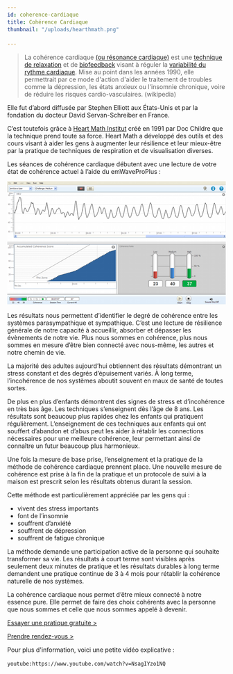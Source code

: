 ```yaml
---
id: coherence-cardiaque
title: Cohérence Cardiaque
thumbnail: "/uploads/hearthmath.png"

---
```

> La cohérence cardiaque [(ou résonance cardiaque)](https://fr.wikipedia.org/wiki/R%C3%A9sonance) est une [technique de relaxation](https://fr.wikipedia.org/wiki/Techniques_de_relaxation) et de [biofeedback](https://fr.wikipedia.org/wiki/Biofeedback) visant à réguler la [variabilité du rythme cardiaque](https://fr.wikipedia.org/wiki/Variabilit%C3%A9_de_fr%C3%A9quence_cardiaque). Mise au point dans les années 1990, elle permettrait par ce mode d'action d'aider le traitement de troubles comme la dépression, les états anxieux ou l'insomnie chronique, voire de réduire les risques cardio-vasculaires. (wikipedia)

Elle fut d’abord diffusée par Stephen Elliott aux États-Unis et par la fondation du docteur David Servan-Schreiber en France.

C’est toutefois grâce à [Heart Math Institut](https://www.heartmath.org/) créé en 1991 par Doc Childre que la technique prend toute sa force. Heart Math a développé des outils et des cours visant à aider les gens à augmenter leur résilience et leur mieux-être par la pratique de techniques de respiration et de visualisation diverses.

Les séances de cohérence cardiaque débutent avec une lecture de votre état de cohérence actuel à l’aide du emWaveProPlus :

![emWaveProPlus](/uploads/emwave_desktop_chart.png)

Les résultats nous permettent d’identifier le degré de cohérence entre les systèmes parasympathique et sympathique. C’est une lecture de résilience générale de notre capacité à accueillir, absorber et dépasser les évènements de notre vie. Plus nous sommes en cohérence, plus nous sommes en mesure d’être bien connecté avec nous-même, les autres et notre chemin de vie.

La majorité des adultes aujourd’hui obtiennent des résultats démontrant un stress constant et des degrés d’épuisement variés. À long terme, l’incohérence de nos systèmes aboutit souvent en maux de santé de toutes sortes.

De plus en plus d’enfants démontrent des signes de stress et d’incohérence en très bas âge. Les techniques s’enseignent dès l’âge de 8 ans. Les résultats sont beaucoup plus rapides chez les enfants qui pratiquent régulièrement. L’enseignement de ces techniques aux enfants qui ont souffert d’abandon et d’abus peut les aider à rétablir les connections nécessaires pour une meilleure cohérence, leur permettant ainsi de connaître un futur beaucoup plus harmonieux.

Une fois la mesure de base prise, l’enseignement et la pratique de la méthode de cohérence cardiaque prennent place. Une nouvelle mesure de cohérence est prise à la fin de la pratique et un protocole de suivi à la maison est prescrit selon les résultats obtenus durant la session.

Cette méthode est particulièrement appréciée par les gens qui :

* vivent des stress importants
* font de l’insomnie
* souffrent d’anxiété
* souffrent de dépression
* souffrent de fatigue chronique

La méthode demande une participation active de la personne qui souhaite transformer sa vie. Les résultats à court terme sont visibles après seulement deux minutes de pratique et les résultats durables à long terme demandent une pratique continue de 3 à 4 mois pour rétablir la cohérence naturelle de nos systèmes.

La cohérence cardiaque nous permet d’être mieux connecté à notre essence pure. Elle permet de faire des choix cohérents avec la personne que nous sommes et celle que nous sommes appelé à devenir.

[Essayer une pratique gratuite >](https://cours.nancybilodeau.com/coherence-cardiaque "Pratique Cohérence")

[Prendre rendez-vous >](https://www.gorendezvous.com/homepage/111690)

Pour plus d'information, voici une petite vidéo explicative :

`youtube:https://www.youtube.com/watch?v=NsagIYzo1NQ`